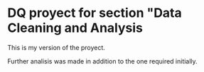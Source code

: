 # DQ proyect for section "Data Cleaning and Analysis

This is my version of the proyect.

Further analisis was made in addition to the one required initially.
